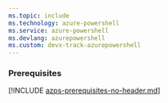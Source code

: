 ```yaml
---
ms.topic: include
ms.technology: azure-powershell
ms.service: azure-powershell
ms.devlang: azurepowershell
ms.custom: devx-track-azurepowershell
---
```


### Prerequisites

[!INCLUDE [azps-prerequisites-no-header.md](azps-prerequisites-no-header.md)]
